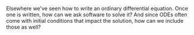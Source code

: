 
Elsewhere we've seen how to write an ordinary differential equation.
Once one is written, how can we ask software to solve it?  And since ODEs
often come with initial conditions that impact the solution, how can we
include those as well?
